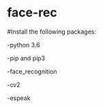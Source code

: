 # face-rec

#Install the following packages:

-python 3.6

-pip and pip3

-face_recognition

-cv2

-espeak
